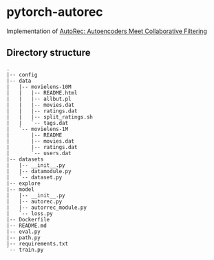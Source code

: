# pytorch-autorec
Implementation of [AutoRec: Autoencoders Meet Collaborative Filtering](https://users.cecs.anu.edu.au/~akmenon/papers/autorec/autorec-paper.pdf)


## Directory structure
```
.
|-- config
|-- data
|   |-- movielens-10M
|   |   |-- README.html
|   |   |-- allbut.pl
|   |   |-- movies.dat
|   |   |-- ratings.dat
|   |   |-- split_ratings.sh
|   |   `-- tags.dat
|   `-- movielens-1M
|       |-- README
|       |-- movies.dat
|       |-- ratings.dat
|       `-- users.dat
|-- datasets
|   |-- __init__.py
|   |-- datamodule.py
|   `-- dataset.py
|-- explore
|-- model
|   |-- __init__.py
|   |-- autorec.py
|   |-- autorrec_module.py
|   `-- loss.py
|-- Dockerfile
|-- README.md
|-- eval.py
|-- path.py
|-- requirements.txt
`-- train.py
```